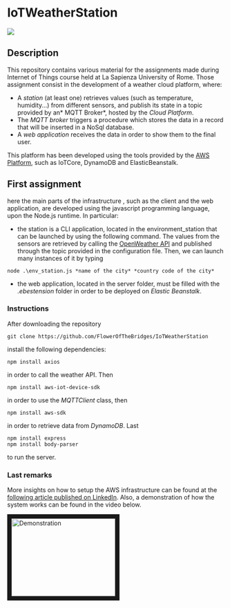 # IoTWeatherStation

<img src="http://www.dis.uniroma1.it/sites/default/files/marchio%20logo%20eng%20jpg.jpg">

## Description
This repository contains various material for the assignments made during Internet of Things course held at La Sapienza University of Rome. Those assignment consist in the development of a weather cloud platform, where:

* A *station* (at least one) retrieves values (such as temperature, humidity...) from different sensors, and publish its state in a topic provided by an* MQTT Broker*, hosted by the *Cloud Platform*.
* The *MQTT broker* triggers a procedure which stores the data in a record that will be inserted in a NoSql database.
* A *web application* receives the data in order to show them to the final user.

This platform has been developed using the tools provided by the [AWS Platform](https://console.aws.amazon.com), such as IoTCore, DynamoDB and ElasticBeanstalk. 

## First assignment
here the main parts of the infrastructure , such as the client and the web application, are developed using the javascript programming language, upon the Node.js runtime. In particular:

* the station is a CLI application, located in the environment_station that can be launched by using the following command. The values from the sensors are retrieved by calling the [OpenWeather API](https://openweathermap.org/api) and published through the topic provided in the configuration file. Then, we can launch many instances of it by typing
```
node .\env_station.js *name of the city* *country code of the city* 
```
* the web application, located in the server folder, must be filled with the *.ebestension* folder in order to be deployed on *Elastic Beanstalk*.

### Instructions
After downloading the repository
```
git clone https://github.com/FlowerOfTheBridges/IoTWeatherStation
```
install the following dependencies:

```
npm install axios
```
in order to call the weather API. Then
```
npm install aws-iot-device-sdk
```
in order to use the *MQTTClient* class, then
```
npm install aws-sdk
```
in order to retrieve data from *DynamoDB*. Last
```
npm install express
npm install body-parser
```
to run the server.
### Last remarks
More insights on how to setup the AWS infrastructure can be found at the [following article published on LinkedIn](https://www.linkedin.com/pulse/first-approach-iot-virtual-enviromental-station-aws-core-fiordeponti).
Also, a demonstration of how the system works can be found in the video below.


<a href="http://www.youtube.com/watch?feature=player_embedded&v=HBU_OFe8jx4&t=22s
" target="_blank"><img src="http://img.youtube.com/vi/HBU_OFe8jx4&t=22s/0.jpg" 
alt="Demonstration" width="240" height="180" border="10" /></a>

